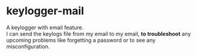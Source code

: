 # keylogger-mail
A keylogger with email feature.
<br>
I can send the keylogs file from my email to my email, **to troubleshoot** any upcoming problems like forgetting a password
or to see any misconfiguration.
